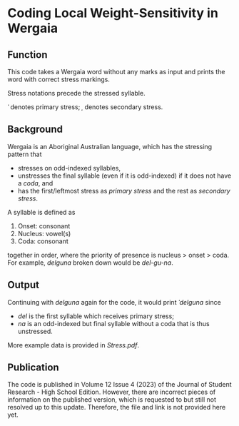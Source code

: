 # Coding Local Weight-Sensitivity in Wergaia
## Function
This code takes a Wergaia word without any marks as input and prints the word with correct stress markings.

Stress notations precede the stressed syllable.

_ˈ_ denotes primary stress; _ˌ_ denotes secondary stress.

## Background
Wergaia is an Aboriginal Australian language, which has the stressing pattern that
 * stresses on odd-indexed syllables,
 * unstresses the final syllable (even if it is odd-indexed) if it does not have a _coda_, and
 * has the first/leftmost stress as _primary stress_ and the rest as _secondary stress_.

A syllable is defined as
1. Onset: consonant
2. Nucleus: vowel(s)
3. Coda: consonant

together in order, where the priority of presence is nucleus > onset > coda.
For example, _delguna_ broken down would be _del-gu-na_.

## Output
Continuing with _delguna_ again for the code, it would print _ˈdelguna_ since
 * _del_ is the first syllable which receives primary stress;
 * _na_ is an odd-indexed but final syllable without a coda that is thus unstressed.

More example data is provided in _Stress.pdf_.

## Publication
The code is published in Volume 12 Issue 4 (2023) of the Journal of Student Research - High School Edition. However, there are incorrect pieces of information on the published version, which is requested to but still not resolved up to this update. Therefore, the file and link is not provided here yet.
